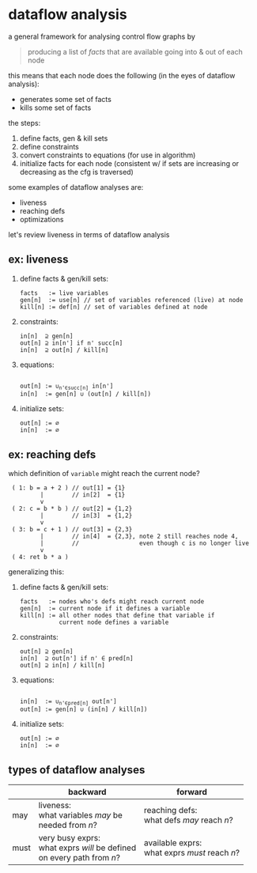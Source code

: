 # dataflow analysis

a general framework for analysing control flow graphs by

> producing a list of _facts_ that are available going into & out of each node

this means that each node does the following (in the eyes of dataflow
analysis):

- generates some set of facts
- kills some set of facts

the steps:

1. define facts, gen & kill sets
2. define constraints
3. convert constraints to equations (for use in algorithm)
4. initialize facts for each node (consistent w/ if sets are increasing or
   decreasing as the cfg is traversed)

some examples of dataflow analyses are:

- liveness
- reaching defs
- optimizations

let's review liveness in terms of dataflow analysis

## ex: liveness

1. define facts & gen/kill sets:

   ```
   facts   := live variables
   gen[n]  := use[n] // set of variables referenced (live) at node
   kill[n] := def[n] // set of variables defined at node
   ```

2. constraints:

   ```
   in[n]  ⊇ gen[n]
   out[n] ⊇ in[n'] if n' succ[n]
   in[n]  ⊇ out[n] / kill[n]
   ```

3. equations:

   <pre><code>
   out[n] := ∪<sub>n'∈succ[n]</sub> in[n']
   in[n]  := gen[n] ∪ (out[n] / kill[n])
   </pre></code>

4. initialize sets:

   ```
   out[n] := ∅
   in[n]  := ∅
   ```

## ex: reaching defs

which definition of `variable` might reach the current node?

```
 ( 1: b = a + 2 ) // out[1] = {1}
         |        // in[2]  = {1}
         v
 ( 2: c = b * b ) // out[2] = {1,2}
         |        // in[3]  = {1,2}
         v
 ( 3: b = c + 1 ) // out[3] = {2,3}
         |        // in[4]  = {2,3}, note 2 still reaches node 4,
         |        //                 even though c is no longer live
         v
 ( 4: ret b * a )
```

generalizing this:

1. define facts & gen/kill sets:

   ```
   facts   := nodes who's defs might reach current node
   gen[n]  := current node if it defines a variable
   kill[n] := all other nodes that define that variable if
              current node defines a variable
   ```

2. constraints:

   ```
   out[n] ⊇ gen[n]
   in[n]  ⊇ out[n'] if n' ∈ pred[n]
   out[n] ⊇ in[n] / kill[n]
   ```

3. equations:

   <pre><code>
   in[n]  := ∪<sub>n'∈pred[n]</sub> out[n']
   out[n] := gen[n] ∪ (in[n] / kill[n])
   </pre></code>

4. initialize sets:

   ```
   out[n] := ∅
   in[n]  := ∅
   ```

## types of dataflow analyses

|      | backward                                                              | forward                                       |
| ---- | --------------------------------------------------------------------- | --------------------------------------------- |
| may  | liveness:<br />what variables _may_ be<br />needed from _n_?                    | reaching defs:<br />what defs _may_ reach _n_?     |
| must | very busy exprs:<br />what exprs _will_ be defined<br />on every path from _n_? | available exprs:<br />what exprs _must_ reach _n_? |
